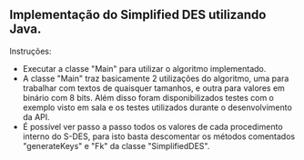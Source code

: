 ## Implementação do Simplified DES utilizando Java.

Instruções:

- Executar a classe "Main" para utilizar o algoritmo implementado.
- A classe "Main" traz basicamente 2 utilizações do algoritmo, uma para trabalhar com textos de quaisquer tamanhos, e outra para valores em binário com 8 bits. Além disso foram disponibilizados testes com o exemplo visto em sala e os testes utilizados durante o desenvolvimento da API.
- É possível ver passo a passo todos os valores de cada procedimento interno do S-DES, para isto basta descomentar os métodos comentados "generateKeys" e "Fk" da classe "SimplifiedDES".
